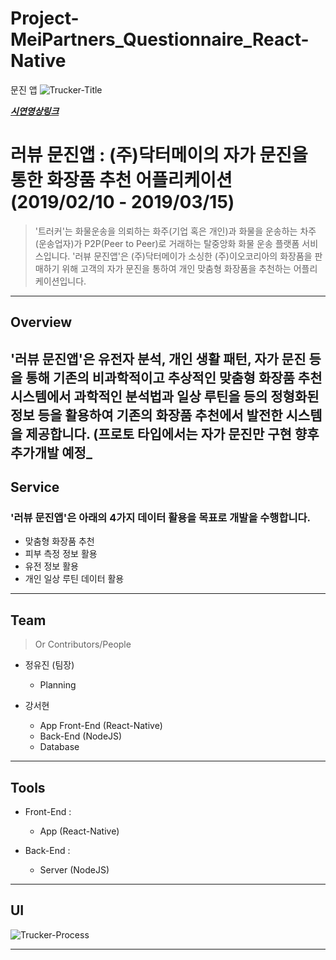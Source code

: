 # Project-MeiPartners_Questionnaire_React-Native
문진 앱
<img src="https://user-images.githubusercontent.com/52062612/72335305-1c26f980-3702-11ea-8cef-8f6398922b85.png" title="Trucker" alt="Trucker-Title"></a>

<a href="https://www.youtube.com/watch?v=MfQ8MxBY1Hc">***시연영상링크***</a>

# 러뷰 문진앱 : (주)닥터메이의 자가 문진을 통한 화장품 추천 어플리케이션 (2019/02/10 - 2019/03/15)

> '트러커'는 화물운송을 의뢰하는 화주(기업 혹은 개인)과 화물을 운송하는 차주(운송업자)가 P2P(Peer to Peer)로 거래하는 탈중앙화 화물 운송 플랫폼 서비스입니다.
> '러뷰 문진앱'은 (주)닥터메이가 소싱한 (주)이오코리아의 화장품을 판매하기 위해 고객의 자가 문진을 통하여 개인 맞춤형 화장품을 추천하는 어플리케이션입니다.

<hr/>

## Overview


'러뷰 문진앱'은 유전자 분석, 개인 생활 패턴, 자가 문진 등을 통해 기존의 비과학적이고 추상적인 맞춤형 화장품 추천 시스템에서 과학적인 분석법과 일상 루틴을 등의 정형화된 정보 등을 활용하여 기존의 화장품 추천에서 발전한 시스템을 제공합니다.  (프로토 타입에서는 자가 문진만 구현 향후 추가개발 예정_
---

## Service

### '러뷰 문진앱'은 아래의 4가지 데이터 활용을 목표로 개발을 수행합니다.

- 맞춤형 화장품 추천
- 피부 측정 정보 활용
- 유전 정보 활용
- 개인 일상 루틴 데이터 활용

---

## Team

> Or Contributors/People

- 정유진 (팀장)
  - Planning
  
- 강서현
  - App Front-End (React-Native)
  - Back-End (NodeJS)
  - Database

---

## Tools

- Front-End : 
  - App (React-Native)

- Back-End : 
  - Server (NodeJS)

---
## UI
<img src="https://user-images.githubusercontent.com/52062612/80167156-9e388f80-861a-11ea-8271-b80322cb8ea0.png" title="Trucker_Process" alt="Trucker-Process">

---
